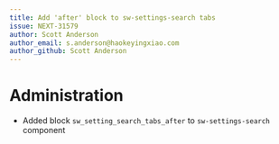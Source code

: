 ```yaml
---
title: Add 'after' block to sw-settings-search tabs
issue: NEXT-31579
author: Scott Anderson
author_email: s.anderson@haokeyingxiao.com
author_github: Scott Anderson
---
```

# Administration
* Added block `sw_setting_search_tabs_after` to `sw-settings-search` component

